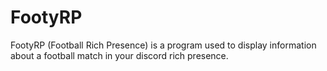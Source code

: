 # FootyRP
FootyRP (Football Rich Presence) is a program used to display information about a football match in your discord rich presence.
